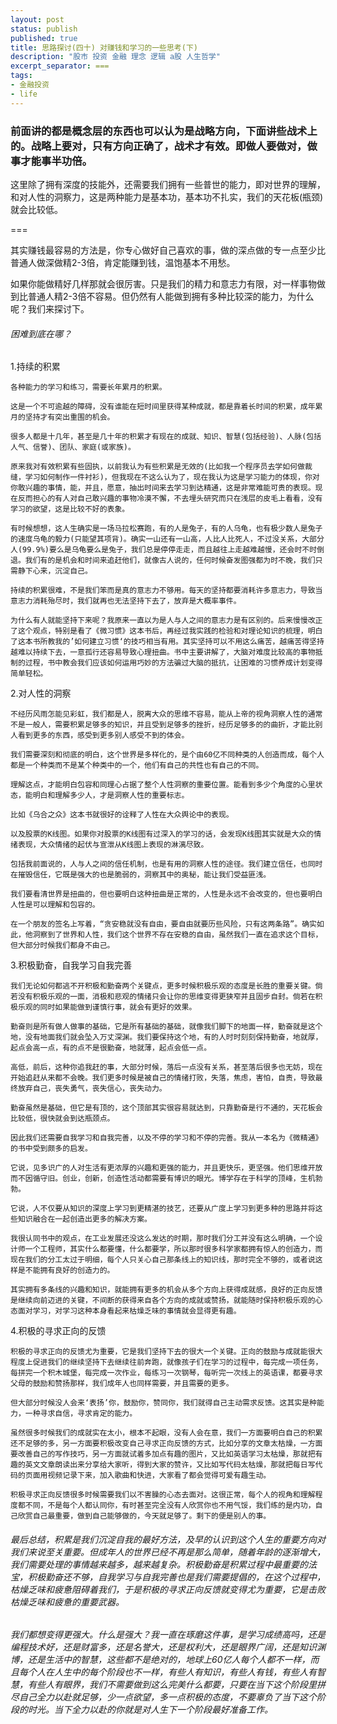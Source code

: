 ```yaml
---
layout: post
status: publish
published: true
title: 思路探讨(四十) 对赚钱和学习的一些思考(下)
description: "股市 投资 金融 理念 逻辑 a股 人生哲学"
excerpt_separator: ===
tags:
- 金融投资
- life
---
```



### 前面讲的都是概念层的东西也可以认为是战略方向，下面讲些战术上的。战略上要对，只有方向正确了，战术才有效。即做人要做对，做事才能事半功倍。

这里除了拥有深度的技能外，还需要我们拥有一些普世的能力，即对世界的理解，和对人性的洞察力，这是两种能力是基本功，基本功不扎实，我们的天花板(瓶颈)就会比较低。

===

其实赚钱最容易的方法是，你专心做好自己喜欢的事，做的深点做的专一点至少比普通人做深做精2-3倍，肯定能赚到钱，温饱基本不用愁。

如果你能做精好几样那就会很厉害。只是我们的精力和意志力有限，对一样事物做到比普通人精2-3倍不容易。但仍然有人能做到拥有多种比较深的能力，为什么呢？我们来探讨下。

###### 困难到底在哪？

1.持续的积累

	各种能力的学习和练习，需要长年累月的积累。

	这是一个不可逾越的障碍，没有谁能在短时间里获得某种成就，都是靠着长时间的积累，成年累月的坚持才有突出重围的机会。

	很多人都是十几年，甚至是几十年的积累才有现在的成就、知识、智慧(包括经验)、人脉(包括人气、信誉)、团队、家庭(或家族)。

	原来我对有效积累有些固执，以前我认为有些积累是无效的(比如我一个程序员去学如何做裁缝，学习如何制作一件衬衫)，但我现在不这么认为了，现在我认为这是学习能力的体现，你对你敢兴趣的事情，能，并且，愿意，抽出时间来去学习到达精通，这是非常难能可贵的表现。现在反而担心的有人对自己敢兴趣的事物冷漠不懈，不去埋头研究而只在浅层的皮毛上看看，没有学习的欲望，这是比较不好的表象。

	有时候想想，这人生确实是一场马拉松赛跑，有的人是兔子，有的人乌龟，也有极少数人是兔子的速度乌龟的毅力(只能望其项背)。确实一山还有一山高，人比人比死人，不过没关系，大部分人(99.9%)要么是乌龟要么是兔子，我们总是停停走走，而且越往上走越难越慢，还会时不时倒退。我们有的是机会和时间来追赶他们，就像古人说的，任何时候奋发图强都为时不晚，我们只需静下心来，沉淀自己。

	持续的积累很难，不是我们笨而是真的意志力不够用。每天的坚持都要消耗许多意志力，导致当意志力消耗殆尽时，我们就再也无法坚持下去了，放弃是大概率事件。

	为什么有人就能坚持下来呢？我原来一直以为是人与人之间的意志力是有区别的。后来慢慢改正了这个观点，特别是看了《微习惯》这本书后，再经过我实践的检验和对理论知识的梳理，明白了这本书所教我的’如何建立习惯‘的技巧相当有用。其实坚持可以不用这么痛苦，越痛苦得坚持越难以持续下去，一意孤行还容易导致心理扭曲。书中主要讲解了，大脑对难度比较高的事物抵制的过程，书中教会我们应该如何运用巧妙的方法骗过大脑的抵抗，让困难的习惯养成计划变得简单轻松。

2.对人性的洞察

	不经历风雨怎能见彩虹，我们都是人，脱离大众的思维不容易，能从上帝的视角洞察人性的通常不是一般人，需要积累足够多的知识，并且受到足够多的挫折，经历足够多的的曲折，才能比别人看到更多的东西，感受到更多别人感受不到的体会。

	我们需要深刻和彻底的明白，这个世界是多样化的，是个由60亿不同种类的人创造而成，每个人都是一个种类而不是某个种类中的一个，他们有自己的共性也有自己的不同。

	理解这点，才能明白包容和同理心占据了整个人性洞察的重要位置。能看到多少个角度的心里状态，能明白和理解多少人，才是洞察人性的重要标志。

	比如《乌合之众》这本书就很好的诠释了人性在大众舆论中的表现。

	以及股票的K线图。如果你对股票的K线图有过深入的学习的话，会发现K线图其实就是大众的情绪表现，大众情绪的起伏与宣泄从K线图上表现的淋漓尽致。

	包括我前面说的，人与人之间的信任机制，也是有用的洞察人性的途径。我们建立信任，也同时在摧毁信任，它既是强大的也是脆弱的，洞察其中的奥秘，能让我们受益匪浅。

	我们要看清世界是扭曲的，但也要明白这种扭曲是正常的，人性是永远不会改变的，但也要明白人性是可以理解和包容的。

	在一个朋友的签名上写着，“贪安稳就没有自由，要自由就要历些风险，只有这两条路”。确实如此，他洞察到了世界和人性，我们这个世界不存在安稳的自由，虽然我们一直在追求这个目标，但大部分时候我们都身不由己。

3.积极勤奋，自我学习自我完善

	我们无论如何都逃不开积极和勤奋两个关键点，更多时候积极乐观的态度是长胜的重要关键。倘若没有积极乐观的一面，消极和悲观的情绪只会让你的思维变得更狭窄并且固步自封。倘若在积极乐观的同时如果能做到谨慎行事，就会有更好的效果。

	勤奋则是所有做人做事的基础，它是所有基础的基础，就像我们脚下的地面一样，勤奋就是这个地，没有地面我们就会坠入万丈深渊。我们要保持这个地，有的人时时刻刻保持勤奋，地就厚，起点会高一点，有的点不是很勤奋，地就薄，起点会低一点。

	高低，前后，这种你追我赶的事，大部分时候，落后一点没有关系，甚至落后很多也无妨，现在开始追赶从来都不会晚。我们更多时候是被自己的情绪打败，失落，焦虑，害怕，自责，导致最终放弃自己，丧失勇气，丧失信心，丧失动力。

	勤奋虽然是基础，但它是有顶的，这个顶部其实很容易就达到，只靠勤奋是行不通的，天花板会比较低，很快就会到达瓶颈点。

	因此我们还需要自我学习和自我完善，以及不停的学习和不停的完善。我从一本名为《微精通》的书中受到颇多的启发。

	它说，见多识广的人对生活有更浓厚的兴趣和更强的能力，并且更快乐，更坚强。他们思维开放而不因循守旧。创业，创新，创造性活动都需要有博识的眼光。博学存在于科学的顶峰，生机勃勃。

	它说，人不仅要从知识的深度上学习到更精湛的技艺，还要从广度上学习到更多种的思路并将这些知识融合在一起创造出更多的解决方案。

	我很认同书中的观点，在工业发展还没这么发达的时期，那时我们分工并没有这么明确，一个设计师一个工程师，其实什么都要懂，什么都要学，所以那时很多科学家都拥有惊人的创造力，而现在我们的分工太过于明细，每个人只关心自己那条线上的知识线，那时完全不够的，或者说这样是不能拥有良好的创造力的。

	其实拥有多条线的兴趣和知识，就能拥有更多的机会从多个方向上获得成就感，良好的正向反馈是继续向前迈进的关键，不间断的获得来自各个方向的成就或赞扬，就能随时保持积极乐观的心态面对学习，对学习这种本身看起来枯燥乏味的事情就会显得更有趣。

4.积极的寻求正向的反馈

	积极的寻求正向的反馈尤为重要，它是我们坚持下去的很大一个关键。正向的鼓励与成就能很大程度上促进我们的继续坚持下去继续往前奔跑，就像孩子们在学习的过程中，每完成一项任务，每拼完一个积木城堡，每完成一次作业，每练习一次钢琴，每听完一次线上的英语课，都要寻求父母的鼓励和赞扬那样，我们成年人也同样需要，并且需要的更多。

	但大部分时候没人会来‘表扬’你，鼓励你，赞同你，我们就得自己主动需求反馈。这其实是种能力，一种寻求自信，寻求肯定的能力。

	虽然很多时候我们的成就实在太小，根本不起眼，没有人会在意，我们一方面要明白自己的积累还不足够的多，另一方面要积极改变自己寻求正向反馈的方式，比如分享的文章太枯燥，一方面要改善自己的写作技巧，另一方面就试着多加点有趣的图片，又比如英语学习太枯燥，那就把有趣的英文文章朗读出来分享给大家听，得到大家的赞许，又比如写代码太枯燥，那就把每日写代码的页面用视频记录下来，加入歌曲和快进，大家看了都会觉得可爱有趣生动。

	积极寻求正向反馈很多时候需要我们以不害臊的心态去面对。这很正常，每个人的视角和理解程度都不同，不是每个人都认同你，有时甚至完全没有人欣赏你也不用气馁，我们练的是内功，自己欣赏自己最重要，做到自己能够做的，今天就足够了。剩下的便是别人的事。

###### 最后总结，积累是我们沉淀自我的最好方法，及早的认识到这个人生的重要方向对我们来说至关重要。但成年人的世界已经不再是那么简单，随着年龄的逐渐增大，我们需要处理的事情越来越多，越来越复杂。积极勤奋是积累过程中最重要的法宝，积极勤奋还不够，自我学习与自我完善也是我们需要提倡的，在这个过程中，枯燥乏味和疲惫阻碍着我们，于是积极的寻求正向反馈就变得尤为重要，它是击败枯燥乏味和疲惫的重要武器。

###### 我们都想变得更强大。什么是强大？我一直在琢磨这件事，是学习成绩高吗，还是编程技术好，还是财富多，还是名誉大，还是权利大，还是眼界广阔，还是知识渊博，还是生活中的智慧，这些都不是绝对的，地球上60亿人每个人都不一样，而且每个人在人生中的每个阶段也不一样，有些人有知识，有些人有钱，有些人有智慧，有些人有眼界，我们不需要做到这么完美什么都要，只要在当下这个阶段里拼尽自己全力以赴就足够，少一点欲望，多一点积极的态度，不要辜负了当下这个阶段的时光。当下全力以赴的你就是对人生下一个阶段最好准备工作。



